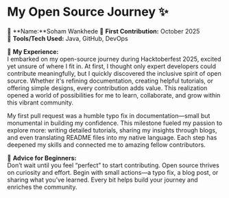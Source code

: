 # My Open Source Journey ✨

👤 **Name:**Soham Wankhede
📅 **First Contribution:** October 2025    
🔧 **Tools/Tech Used:** Java, GitHub, DevOps  

🌟 **My Experience:**    
I embarked on my open-source journey during Hacktoberfest 2025, excited yet unsure of where I fit in. At first, I thought only expert developers could contribute meaningfully, but I quickly discovered the inclusive spirit of open source. Whether it's refining documentation, creating helpful tutorials, or offering simple designs, every contribution adds value. This realization opened a world of possibilities for me to learn, collaborate, and grow within this vibrant community.

My first pull request was a humble typo fix in documentation—small but monumental in building my confidence. This milestone fueled my passion to explore more: writing detailed tutorials, sharing my insights through blogs, and even translating README files into my native language. Each step has deepened my skills and connected me to amazing fellow contributors.

📌 **Advice for Beginners:**    
Don’t wait until you feel “perfect” to start contributing. Open source thrives on curiosity and effort. Begin with small actions—a typo fix, a blog post, or sharing what you’ve learned. Every bit helps build your journey and enriches the community.
